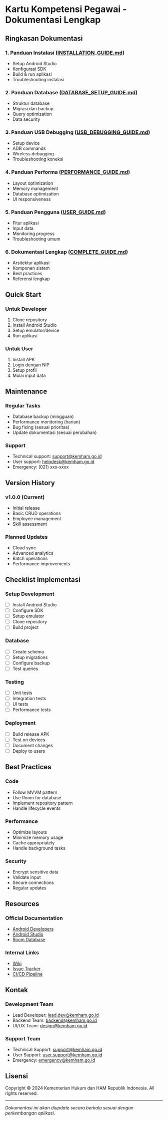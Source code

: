 # Kartu Kompetensi Pegawai - Dokumentasi Lengkap

## Ringkasan Dokumentasi

### 1. Panduan Instalasi ([INSTALLATION_GUIDE.md](INSTALLATION_GUIDE.md))
- Setup Android Studio
- Konfigurasi SDK
- Build & run aplikasi
- Troubleshooting instalasi

### 2. Panduan Database ([DATABASE_SETUP_GUIDE.md](DATABASE_SETUP_GUIDE.md))
- Struktur database
- Migrasi dan backup
- Query optimization
- Data security

### 3. Panduan USB Debugging ([USB_DEBUGGING_GUIDE.md](USB_DEBUGGING_GUIDE.md))
- Setup device
- ADB commands
- Wireless debugging
- Troubleshooting koneksi

### 4. Panduan Performa ([PERFORMANCE_GUIDE.md](PERFORMANCE_GUIDE.md))
- Layout optimization
- Memory management
- Database optimization
- UI responsiveness

### 5. Panduan Pengguna ([USER_GUIDE.md](USER_GUIDE.md))
- Fitur aplikasi
- Input data
- Monitoring progress
- Troubleshooting umum

### 6. Dokumentasi Lengkap ([COMPLETE_GUIDE.md](COMPLETE_GUIDE.md))
- Arsitektur aplikasi
- Komponen sistem
- Best practices
- Referensi lengkap

## Quick Start

### Untuk Developer
1. Clone repository
2. Install Android Studio
3. Setup emulator/device
4. Run aplikasi

### Untuk User
1. Install APK
2. Login dengan NIP
3. Setup profil
4. Mulai input data

## Maintenance

### Regular Tasks
- Database backup (mingguan)
- Performance monitoring (harian)
- Bug fixing (sesuai prioritas)
- Update dokumentasi (sesuai perubahan)

### Support
- Technical support: support@kemham.go.id
- User support: helpdesk@kemham.go.id
- Emergency: (021) xxx-xxxx

## Version History

### v1.0.0 (Current)
- Initial release
- Basic CRUD operations
- Employee management
- Skill assessment

### Planned Updates
- Cloud sync
- Advanced analytics
- Batch operations
- Performance improvements

## Checklist Implementasi

### Setup Development
- [ ] Install Android Studio
- [ ] Configure SDK
- [ ] Setup emulator
- [ ] Clone repository
- [ ] Build project

### Database
- [ ] Create schema
- [ ] Setup migrations
- [ ] Configure backup
- [ ] Test queries

### Testing
- [ ] Unit tests
- [ ] Integration tests
- [ ] UI tests
- [ ] Performance tests

### Deployment
- [ ] Build release APK
- [ ] Test on devices
- [ ] Document changes
- [ ] Deploy to users

## Best Practices

### Code
- Follow MVVM pattern
- Use Room for database
- Implement repository pattern
- Handle lifecycle events

### Performance
- Optimize layouts
- Minimize memory usage
- Cache appropriately
- Handle background tasks

### Security
- Encrypt sensitive data
- Validate input
- Secure connections
- Regular updates

## Resources

### Official Documentation
- [Android Developers](https://developer.android.com)
- [Android Studio](https://developer.android.com/studio)
- [Room Database](https://developer.android.com/training/data-storage/room)

### Internal Links
- [Wiki](internal-wiki-link)
- [Issue Tracker](issue-tracker-link)
- [CI/CD Pipeline](ci-cd-link)

## Kontak

### Development Team
- Lead Developer: lead.dev@kemham.go.id
- Backend Team: backend@kemham.go.id
- UI/UX Team: design@kemham.go.id

### Support Team
- Technical Support: support@kemham.go.id
- User Support: user.support@kemham.go.id
- Emergency: emergency@kemham.go.id

## Lisensi

Copyright © 2024 Kementerian Hukum dan HAM Republik Indonesia.
All rights reserved.

---

*Dokumentasi ini akan diupdate secara berkala sesuai dengan perkembangan aplikasi.*
